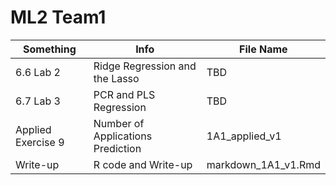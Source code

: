 # ML2 Team1
| Something          | Info                              | File Name
| ------------------ | --------------------------------- | --------------
| 6.6 Lab 2          | Ridge Regression and the Lasso    | TBD
| 6.7 Lab 3          | PCR and PLS Regression            | TBD
| Applied Exercise 9 | Number of Applications Prediction | 1A1_applied_v1
| Write-up           | R code and Write-up               | markdown_1A1_v1.Rmd
